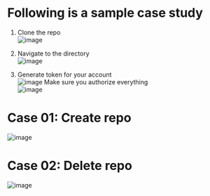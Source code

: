 # Following is a sample case study

1. Clone the repo  
   ![image](https://github.com/psvkaushik/Group50_Proj2/assets/111774368/921b097c-864e-4f0c-8a78-a0dcf469d2cd)

2. Navigate to the directory  
   ![image](https://github.com/psvkaushik/Group50_Proj2/assets/111774368/46586835-1686-48a5-a5b5-0cf62e9e6d79)

3. Generate token for your account  
   ![image](https://github.com/psvkaushik/Group50_Proj2/assets/111774368/7acae669-8239-4814-8fbc-49b11848d1d2)
   Make sure you authorize everything  
   ![image](https://github.com/psvkaushik/Group50_Proj2/assets/111774368/f7261459-a251-44ad-bfbb-db73697ee125)

# Case 01: Create repo

![image](https://user-images.githubusercontent.com/60006168/283924802-00cf6842-075a-4846-bf07-2a3ba12371ae.png)

# Case 02: Delete repo

![image](https://user-images.githubusercontent.com/60006168/283925034-7be3e308-3503-437e-8cb7-62d277fca793.png)
